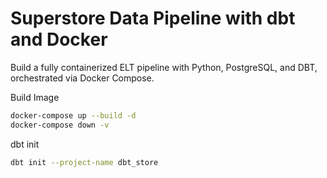 # Superstore Data Pipeline with dbt and Docker

Build a fully containerized ELT pipeline with Python, PostgreSQL, and DBT, orchestrated via Docker Compose.



Build Image

```bash
docker-compose up --build -d
docker-compose down -v
```

dbt init
```bash
dbt init --project-name dbt_store
```